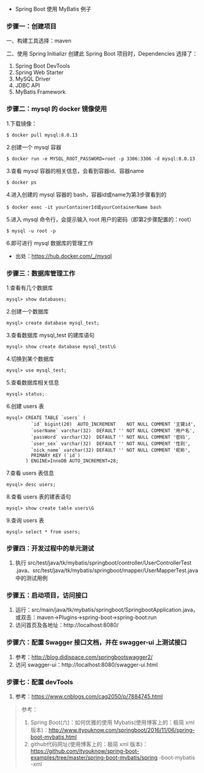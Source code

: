* Spring Boot 使用 MyBatis 例子

### 步骤一：创建项目
一、构建工具选择：maven 

二、使用 Spring Initializr 创建此 Spring Boot 项目时，Dependencies 选择了：
1. Spring Boot DevTools
2. Spring Web Starter
3. MySQL Driver
4. JDBC API
5. MyBatis Framework



### 步骤二：mysql 的 docker 镜像使用
1.下载镜像：
```
$ docker pull mysql:8.0.13
```
2.创建一个 mysql 容器
```
$ docker run -e MYSQL_ROOT_PASSWORD=root -p 3306:3306 -d mysql:8.0.13
```
3.查看 mysql 容器的相关信息，会看到容器id、容器name
```
$ docker ps
```
4.进入创建的 mysql 容器的 bash，容器id或name为第3步骤看到的
```
$ docker exec -it yourContainerId或yourContainerName bash
```
5.进入 mysql 命令行，会提示输入 root 用户的密码（即第2步骤配置的：root）
```
$ mysql -u root -p
```
6.即可进行 mysql 数据库的管理工作
* 出处：https://hub.docker.com/_/mysql

### 步骤三：数据库管理工作
1.查看有几个数据库
```
mysql> show databases;
```
2.创建一个数据库
```
mysql> create database mysql_test;
```
3.查看数据库 mysql_test 的建库语句
```
mysql> show create database mysql_test\G
```
4.切换到某个数据库
```
mysql> use mysql_test;
```
5.查看数据库相关信息
```
mysql> status;
```
6.创建 users 表
```
mysql> CREATE TABLE `users` (
         `id` bigint(20)  AUTO_INCREMENT    NOT NULL COMMENT '主键id',
         `userName` varchar(32)  DEFAULT '' NOT NULL COMMENT '用户名',
         `passWord` varchar(32)  DEFAULT '' NOT NULL COMMENT '密码',
         `user_sex` varchar(32)  DEFAULT '' NOT NULL COMMENT '性别',
         `nick_name` varchar(32) DEFAULT '' NOT NULL COMMENT '昵称',
         PRIMARY KEY (`id`)
       ) ENGINE=InnoDB AUTO_INCREMENT=28;
```
7.查看 users 表信息
```
mysql> desc users;
```
8.查看 users 表的建表语句
```
mysql> show create table users\G
```
9.查询 users 表
```
mysql> select * from users;
```

### 步骤四：开发过程中的单元测试
1. 执行 src/test/java/tk/mybatis/springboot/controller/UserControllerTest
.java、src/test/java/tk/mybatis/springboot/mapper/UserMapperTest.java 中的测试用例

### 步骤五：启动项目，访问接口
1. 运行：src/main/java/tk/mybatis/springboot/SpringbootApplication.java，或双击：maven->Plugins->spring-boot->spring-boot:run
2. 访问首页及各地址：http://localhost:8080/

### 步骤六：配置 Swagger 接口文档，并在 swagger-ui 上测试接口
1. 参考：http://blog.didispace.com/springbootswagger2/
2. 访问 swagger-ui：http://localhost:8080/swagger-ui.html

### 步骤七：配置 devTools
1. 参考：https://www.cnblogs.com/cag2050/p/7884745.html


> 参考：
> 1. Spring Boot(六)：如何优雅的使用 Mybatis(使用博客上的：极简 xml 版本)：http://www.ityouknow.com/springboot/2016/11/06/spring-boot-mybatis.html
> 2. github代码网址(使用博客上的：极简 xml 版本)：https://github.com/ityouknow/spring-boot-examples/tree/master/spring-boot-mybatis/spring
-boot-mybatis
-xml